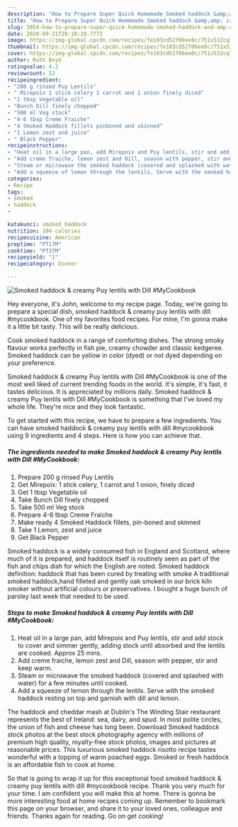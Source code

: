 ```yaml
---
description: "How to Prepare Super Quick Homemade Smoked haddock &amp;amp; creamy Puy lentils with Dill #MyCookbook"
title: "How to Prepare Super Quick Homemade Smoked haddock &amp;amp; creamy Puy lentils with Dill #MyCookbook"
slug: 3054-how-to-prepare-super-quick-homemade-smoked-haddock-and-amp-creamy-puy-lentils-with-dill-mycookbook
date: 2020-09-21T20:10:19.777Z
image: https://img-global.cpcdn.com/recipes/fe103cd52f06ee0c/751x532cq70/smoked-haddock-creamy-puy-lentils-with-dill-mycookbook-recipe-main-photo.jpg
thumbnail: https://img-global.cpcdn.com/recipes/fe103cd52f06ee0c/751x532cq70/smoked-haddock-creamy-puy-lentils-with-dill-mycookbook-recipe-main-photo.jpg
cover: https://img-global.cpcdn.com/recipes/fe103cd52f06ee0c/751x532cq70/smoked-haddock-creamy-puy-lentils-with-dill-mycookbook-recipe-main-photo.jpg
author: Ruth Boyd
ratingvalue: 4.2
reviewcount: 12
recipeingredient:
- "200 g rinsed Puy Lentils"
- " Mirepoix 1 stick celery 1 carrot and 1 onion finely diced"
- "1 tbsp Vegetable oil"
- "Bunch Dill finely chopped"
- "500 ml Veg stock"
- "4-6 tbsp Creme Fraiche"
- "4 Smoked Haddock fillets pinboned and skinned"
- "1 Lemon zest and juice"
- " Black Pepper"
recipeinstructions:
- "Heat oil in a large pan, add Mirepoix and Puy lentils, stir and add stock to cover and simmer gently, adding stock until absorbed and the lentils are cooked. Approx 25 mins."
- "Add creme fraiche, lemon zest and Dill, season with pepper, stir and keep warm."
- "Steam or microwave the smoked haddock (covered and splashed with water) for a few minutes until cooked."
- "Add a squeeze of lemon through the lentils. Serve with the smoked haddock resting on top and garnish with dill and lemon."
categories:
- Recipe
tags:
- smoked
- haddock
- 

katakunci: smoked haddock  
nutrition: 104 calories
recipecuisine: American
preptime: "PT17M"
cooktime: "PT37M"
recipeyield: "1"
recipecategory: Dinner

---
```



![Smoked haddock &amp; creamy Puy lentils with Dill #MyCookbook](https://img-global.cpcdn.com/recipes/fe103cd52f06ee0c/751x532cq70/smoked-haddock-creamy-puy-lentils-with-dill-mycookbook-recipe-main-photo.jpg)

Hey everyone, it's John, welcome to my recipe page. Today, we're going to prepare a special dish, smoked haddock &amp; creamy puy lentils with dill #mycookbook. One of my favorites food recipes. For mine, I'm gonna make it a little bit tasty. This will be really delicious.

Cook smoked haddock in a range of comforting dishes. The strong smoky flavour works perfectly in fish pie, creamy chowder and classic kedgeree. Smoked haddock can be yellow in color (dyed) or not dyed depending on your preference.

Smoked haddock &amp; creamy Puy lentils with Dill #MyCookbook is one of the most well liked of current trending foods in the world. It's simple, it's fast, it tastes delicious. It is appreciated by millions daily. Smoked haddock &amp; creamy Puy lentils with Dill #MyCookbook is something that I've loved my whole life. They're nice and they look fantastic.


To get started with this recipe, we have to prepare a few ingredients. You can have smoked haddock &amp; creamy puy lentils with dill #mycookbook using 9 ingredients and 4 steps. Here is how you can achieve that.

<!--inarticleads1-->

##### The ingredients needed to make Smoked haddock &amp; creamy Puy lentils with Dill #MyCookbook:

1. Prepare 200 g rinsed Puy Lentils
1. Get  Mirepoix: 1 stick celery, 1 carrot and 1 onion, finely diced
1. Get 1 tbsp Vegetable oil
1. Take Bunch Dill finely chopped
1. Take 500 ml Veg stock
1. Prepare 4-6 tbsp Creme Fraiche
1. Make ready 4 Smoked Haddock fillets, pin-boned and skinned
1. Take 1 Lemon, zest and juice
1. Get  Black Pepper


Smoked haddock is a widely consumed fish in England and Scotland, where much of it is prepared, and haddock itself is routinely seen as part of the fish and chips dish for which the English are noted. Smoked haddock definition: haddock that has been cured by treating with smoke A traditional smoked haddock,hand filleted and gently oak smoked in our brick kiln smoker without artificial colours or preservatives. I bought a huge bunch of parsley last week that needed to be used. 

<!--inarticleads2-->

##### Steps to make Smoked haddock &amp; creamy Puy lentils with Dill #MyCookbook:

1. Heat oil in a large pan, add Mirepoix and Puy lentils, stir and add stock to cover and simmer gently, adding stock until absorbed and the lentils are cooked. Approx 25 mins.
1. Add creme fraiche, lemon zest and Dill, season with pepper, stir and keep warm.
1. Steam or microwave the smoked haddock (covered and splashed with water) for a few minutes until cooked.
1. Add a squeeze of lemon through the lentils. Serve with the smoked haddock resting on top and garnish with dill and lemon.


The haddock and cheddar mash at Dublin&#39;s The Winding Stair restaurant represents the best of Ireland: sea, dairy, and spud. In most polite circles, the union of fish and cheese has long been. Download Smoked haddock stock photos at the best stock photography agency with millions of premium high quality, royalty-free stock photos, images and pictures at reasonable prices. This luxurious smoked haddock risotto recipe tastes wonderful with a topping of warm poached eggs. Smoked or fresh haddock is an affordable fish to cook at home. 

So that is going to wrap it up for this exceptional food smoked haddock &amp; creamy puy lentils with dill #mycookbook recipe. Thank you very much for your time. I am confident you will make this at home. There is gonna be more interesting food at home recipes coming up. Remember to bookmark this page on your browser, and share it to your loved ones, colleague and friends. Thanks again for reading. Go on get cooking!
